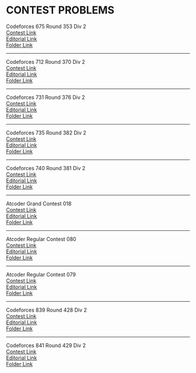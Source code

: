 # CONTEST PROBLEMS

Codeforces 675 Round 353 Div 2  
[Contest Link](http://codeforces.com/contest/675)  
[Editorial Link](http://codeforces.com/blog/entry/44902)  
[Folder Link](CF675)  

  ---------------------------------  

Codeforces 712 Round 370 Div 2  
[Contest Link](http://codeforces.com/contest/712)  
[Editorial Link](http://codeforces.com/blog/entry/47050)  
[Folder Link](CF712)  

  ---------------------------------  

Codeforces 731 Round 376 Div 2  
[Contest Link](http://codeforces.com/contest/731)  
[Editorial Link](http://codeforces.com/blog/entry/47840)  
[Folder Link](CF731)  

  ---------------------------------  

Codeforces 735 Round 382 Div 2  
[Contest Link](http://codeforces.com/contest/735)  
[Editorial Link](http://codeforces.com/blog/entry/48659)  
[Folder Link](CF735)  

  ---------------------------------  

Codeforces 740 Round 381 Div 2  
[Contest Link](http://codeforces.com/contest/740)  
[Editorial Link](http://codeforces.com/blog/entry/48582)  
[Folder Link](CF740)  

  ---------------------------------  

Atcoder Grand Contest 018  
[Contest Link](http://agc018.contest.atcoder.jp/)  
[Editorial Link](https://atcoder.jp/img/agc018/editorial.pdf)  
[Folder Link](ACG018)  

  ---------------------------------  

Atcoder Regular Contest 080  
[Contest Link](http://arc080.contest.atcoder.jp/)  
[Editorial Link](https://atcoder.jp/img/arc080/editorial.pdf)  
[Folder Link](ARC080)  

  ---------------------------------  

Atcoder Regular Contest 079  
[Contest Link](http://arc079.contest.atcoder.jp/)  
[Editorial Link](https://atcoder.jp/img/arc079/editorial.pdf)  
[Folder Link](ARC079)   

  ---------------------------------  

Codeforces 839 Round 428 Div 2  
[Contest Link](http://codeforces.com/contest/839)  
[Editorial Link](http://codeforces.com/blog/entry/53815)  
[Folder Link](CF839)  

  ---------------------------------  

Codeforces 841 Round 429 Div 2  
[Contest Link](http://codeforces.com/contest/841)  
[Editorial Link]()  
[Folder Link](CF841)  
